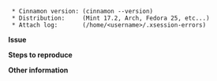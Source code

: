 ```
 * Cinnamon version: (cinnamon --version)
 * Distribution:     (Mint 17.2, Arch, Fedora 25, etc...)
 * Attach log:       (/home/<username>/.xsession-errors)
 ```

**Issue**



**Steps to reproduce**



**Other information**
